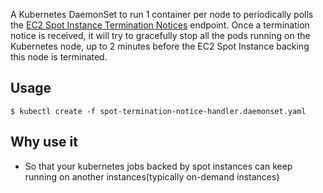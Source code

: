 A Kubernetes DaemonSet to run 1 container per node to periodically polls the [EC2 Spot Instance Termination Notices](https://aws.amazon.com/jp/blogs/aws/new-ec2-spot-instance-termination-notices/) endpoint.
Once a termination notice is received, it will try to gracefully stop all the pods running on the Kubernetes node, up to 2 minutes before the EC2 Spot Instance backing this node is terminated.

## Usage

    $ kubectl create -f spot-termination-notice-handler.daemonset.yaml

## Why use it

  * So that your kubernetes jobs backed by spot instances can keep running on another instances(typically on-demand instances)
